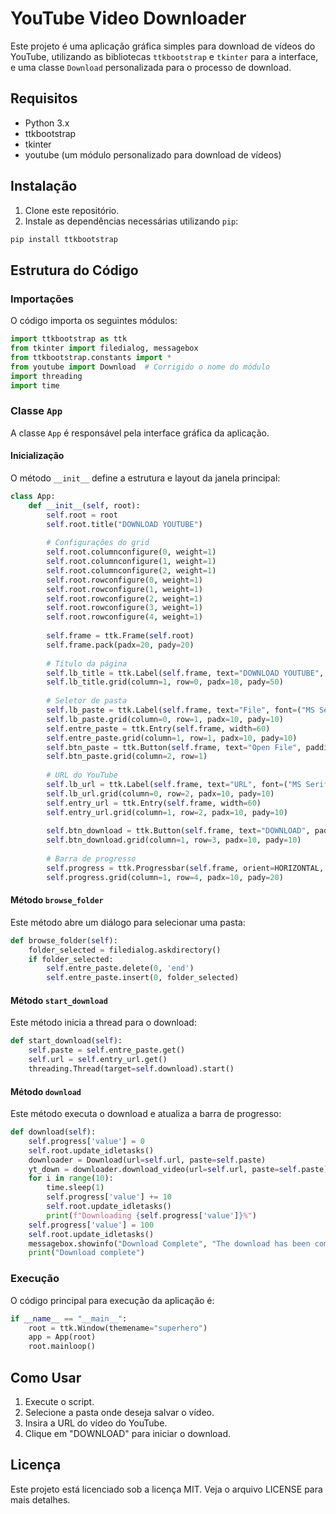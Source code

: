 
# YouTube Video Downloader

Este projeto é uma aplicação gráfica simples para download de vídeos do YouTube, utilizando as bibliotecas `ttkbootstrap` e `tkinter` para a interface, e uma classe `Download` personalizada para o processo de download.

## Requisitos

- Python 3.x
- ttkbootstrap
- tkinter
- youtube (um módulo personalizado para download de vídeos)

## Instalação

1. Clone este repositório.
2. Instale as dependências necessárias utilizando `pip`:

```bash
pip install ttkbootstrap
```

## Estrutura do Código

### Importações

O código importa os seguintes módulos:

```python
import ttkbootstrap as ttk
from tkinter import filedialog, messagebox
from ttkbootstrap.constants import *
from youtube import Download  # Corrigido o nome do módulo
import threading
import time
```

### Classe `App`

A classe `App` é responsável pela interface gráfica da aplicação. 

#### Inicialização

O método `__init__` define a estrutura e layout da janela principal:

```python
class App:
    def __init__(self, root):
        self.root = root
        self.root.title("DOWNLOAD YOUTUBE")
        
        # Configurações do grid
        self.root.columnconfigure(0, weight=1)
        self.root.columnconfigure(1, weight=1)
        self.root.columnconfigure(2, weight=1)
        self.root.rowconfigure(0, weight=1)
        self.root.rowconfigure(1, weight=1)
        self.root.rowconfigure(2, weight=1)
        self.root.rowconfigure(3, weight=1)
        self.root.rowconfigure(4, weight=1)
        
        self.frame = ttk.Frame(self.root)
        self.frame.pack(padx=20, pady=20)
        
        # Título da página
        self.lb_title = ttk.Label(self.frame, text="DOWNLOAD YOUTUBE", font=("MS Serif", 20))
        self.lb_title.grid(column=1, row=0, padx=10, pady=50)
        
        # Seletor de pasta
        self.lb_paste = ttk.Label(self.frame, text="File", font=("MS Serif", 16))
        self.lb_paste.grid(column=0, row=1, padx=10, pady=10)
        self.entre_paste = ttk.Entry(self.frame, width=60)
        self.entre_paste.grid(column=1, row=1, padx=10, pady=10)
        self.btn_paste = ttk.Button(self.frame, text="Open File", padding=5, command=self.browse_folder)
        self.btn_paste.grid(column=2, row=1)
        
        # URL do YouTube
        self.lb_url = ttk.Label(self.frame, text="URL", font=("MS Serif", 16))
        self.lb_url.grid(column=0, row=2, padx=10, pady=10)
        self.entry_url = ttk.Entry(self.frame, width=60)
        self.entry_url.grid(column=1, row=2, padx=10, pady=10)
        
        self.btn_download = ttk.Button(self.frame, text="DOWNLOAD", padding=5, width=60, bootstyle=SUCCESS, command=self.start_download)
        self.btn_download.grid(column=1, row=3, padx=10, pady=10)
        
        # Barra de progresso
        self.progress = ttk.Progressbar(self.frame, orient=HORIZONTAL, mode='determinate', length=280)
        self.progress.grid(column=1, row=4, padx=10, pady=20)
```

#### Método `browse_folder`

Este método abre um diálogo para selecionar uma pasta:

```python
def browse_folder(self):
    folder_selected = filedialog.askdirectory()
    if folder_selected:
        self.entre_paste.delete(0, 'end')
        self.entre_paste.insert(0, folder_selected)
```

#### Método `start_download`

Este método inicia a thread para o download:

```python
def start_download(self):
    self.paste = self.entre_paste.get()
    self.url = self.entry_url.get()
    threading.Thread(target=self.download).start()
```

#### Método `download`

Este método executa o download e atualiza a barra de progresso:

```python
def download(self):
    self.progress['value'] = 0
    self.root.update_idletasks()
    downloader = Download(url=self.url, paste=self.paste)
    yt_down = downloader.download_video(url=self.url, paste=self.paste)
    for i in range(10):  
        time.sleep(1)  
        self.progress['value'] += 10
        self.root.update_idletasks()
        print(f"Downloading {self.progress['value']}%")
    self.progress['value'] = 100
    self.root.update_idletasks()
    messagebox.showinfo("Download Complete", "The download has been completed successfully.")
    print("Download complete")
```

### Execução

O código principal para execução da aplicação é:

```python
if __name__ == "__main__":
    root = ttk.Window(themename="superhero")
    app = App(root)
    root.mainloop()
```

## Como Usar

1. Execute o script.
2. Selecione a pasta onde deseja salvar o vídeo.
3. Insira a URL do vídeo do YouTube.
4. Clique em "DOWNLOAD" para iniciar o download.

## Licença

Este projeto está licenciado sob a licença MIT. Veja o arquivo LICENSE para mais detalhes.
